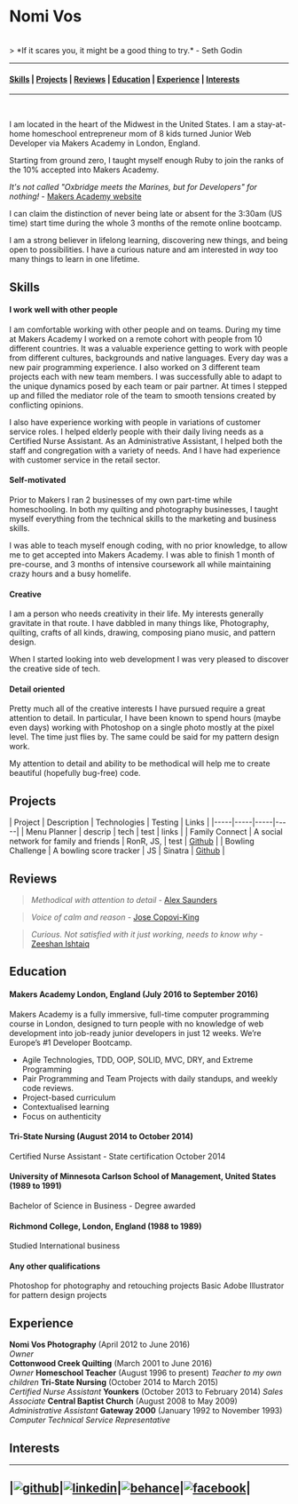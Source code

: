 # Nomi Vos

<br />
> *If it scares you, it might be a good thing to try.* - Seth Godin

<br />

---

#### [Skills](#skills) | [Projects](#projects) | [Reviews](#Reviews) | [Education](#education) | [Experience](#experience) | [Interests](#interests)

---  
<br />


I am located in the heart of the Midwest in the United States. I am a stay-at-home homeschool entrepreneur mom of 8 kids turned Junior Web Developer via Makers Academy in London, England.

Starting from ground zero, I taught myself enough Ruby to join the ranks of the 10% accepted into Makers Academy.

 *It's not called "Oxbridge meets the Marines, but for Developers" for nothing!* - [Makers Academy website](http://www.makersacademy.com)

 I can claim the distinction of never being late or absent for the 3:30am (US time) start time during the whole 3 months of the remote online bootcamp.

 I am a strong believer in lifelong learning, discovering new things, and being open to possibilities. I have a curious nature and am interested in *way* too many things to learn in one lifetime.

## <a name="skills">Skills</a>

#### I work well with other people

I am comfortable working with other people and on teams.  During my time at Makers Academy I worked on a remote cohort with people from 10 different countries. It was a valuable experience getting to work with people from different cultures, backgrounds and native languages.  Every day was a new pair programming experience.  I also worked on 3 different team projects each with new team members. I was successfully able to adapt to the unique dynamics posed by each team or pair partner.  At times I stepped up and filled the mediator role of the team to smooth tensions created by conflicting opinions.

I also have experience working with people in variations of customer service roles.  I helped elderly people with their daily living needs as a Certified Nurse Assistant. As an Administrative Assistant, I helped both the staff and congregation with a variety of needs. And I have had experience with customer service in the retail sector.

#### Self-motivated

Prior to Makers I ran 2 businesses of my own part-time while homeschooling. In both my quilting and photography businesses, I taught myself everything from the technical skills to the marketing and business skills.  

I was able to teach myself enough coding, with no prior knowledge, to allow me to get accepted into Makers Academy. I was able to finish 1 month of pre-course, and 3 months of intensive coursework all while maintaining crazy hours and a busy homelife.

#### Creative

I am a person who needs creativity in their life.  My interests generally gravitate in that route.  I have dabbled in many things like, Photography, quilting, crafts of all kinds, drawing, composing piano music, and pattern design.  

When I started looking into web development I was very pleased to discover the creative side of tech.


#### Detail oriented

Pretty much all of the creative interests I have pursued require a great attention to detail.  In particular, I have been known to spend hours (maybe even days) working with Photoshop on a single photo mostly at the pixel level. The time just flies by. The same could be said for my pattern design work.

My attention to detail and ability to be methodical will help me to create beautiful (hopefully bug-free) code.

## <a name="projects">Projects</a>

| Project | Description | Technologies | Testing | Links |
|-----|-----|-----|-----|
| Menu Planner | descrip | tech | test | links |
| Family Connect | A social network for family and friends | RonR, JS,  | test | [Github](https://github.com/cyberplanner/social_event_reminder) |
| Bowling Challenge | A bowling score tracker | JS | Sinatra | [Github](https://github.com/nomi811/bowling-challenge) |

## <a name="reviews">Reviews</a>

> *Methodical with attention to detail* - [Alex Saunders](https://github.com/acsauk)

> *Voice of calm and reason* - [Jose Copovi-King](https://github.com/joseck0510)

> *Curious. Not satisfied with it just working, needs to know why* - [Zeeshan Ishtaiq](https://github.com/mzishtiaq)


## <a name="education">Education</a>

#### Makers Academy London, England (July 2016 to September 2016)

Makers Academy is a fully immersive, full-time computer programming course in London, designed to turn people with no knowledge of web development into job-ready junior developers in just 12 weeks. We’re Europe’s #1 Developer Bootcamp.

* Agile Technologies, TDD, OOP, SOLID, MVC, DRY, and Extreme Programming
* Pair Programming and Team Projects with daily standups, and weekly code reviews.
* Project-based curriculum
* Contextualised learning
* Focus on authenticity

#### Tri-State Nursing (August 2014 to October 2014)
Certified Nurse Assistant - State certification October 2014

#### University of Minnesota Carlson School of Management, United States (1989 to 1991)
Bachelor of Science in Business - Degree awarded

#### Richmond College, London, England (1988 to 1989)
Studied International business

#### Any other qualifications
Photoshop for photography and retouching projects
Basic Adobe Illustrator for pattern design projects

## <a name="experience">Experience</a>

**Nomi Vos Photography** (April 2012 to June 2016)    
*Owner*  
**Cottonwood Creek Quilting** (March 2001 to June 2016)   
*Owner*
**Homeschool Teacher** (August 1996 to present)
*Teacher to my own children*
**Tri-State Nursing** (October 2014 to March 2015)    
*Certified Nurse Assistant*
**Younkers** (October 2013 to February 2014)
*Sales Associate*
**Central Baptist Church** (August 2008 to May 2009)
*Administrative Assistant*
**Gateway 2000** (January 1992 to November 1993)
*Computer Technical Service Representative*

## <a name="interests">Interests</a>

[1]: (http://www.github.com/nomi811{:target="_blank"})
[2]: (https://www.linkedin.com/in/nomi-vos-097aa082{:target="_blank"})
[3]: (https://www.behance.net/nvoswork1533{:target="_blank"})
[4]: (https://www.facebook.com/nomi.vos{:target="_blank"})

---
|[![github](https://cloud.githubusercontent.com/assets/17016297/18654066/e5c135dc-7ea3-11e6-8cf6-6a8f628897bc.png)][1]|[![linkedin](https://cloud.githubusercontent.com/assets/17016297/18654069/e7e21930-7ea3-11e6-89cf-37329de79b36.png)][2]|[![behance](https://cloud.githubusercontent.com/assets/17016297/18654062/e2e79c48-7ea3-11e6-9b5c-3da110b8a2dd.png)][3]|[![facebook](https://cloud.githubusercontent.com/assets/17016297/18654065/e42ed904-7ea3-11e6-94eb-ea5d66dfd191.png)][4]|
---
